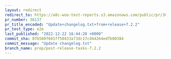 ```yaml
---
layout: redirect
redirect_to: https://a8c-woo-test-reports.s3.amazonaws.com/public/pr/36137/e2e/index.html
pr_number: 36137
pr_title_encoded: "Update+changelog.txt+from+release+7.2.2"
pr_test_type: e2e
last_published: "2022-12-22 16:44:20 +0000"
commit_sha: 07b580f601ff50433a73dc17cd44264edfb00384
commit_message: "Update changelog.txt"
branch_name: prep/post-release-tasks-7.2.2
---
```

